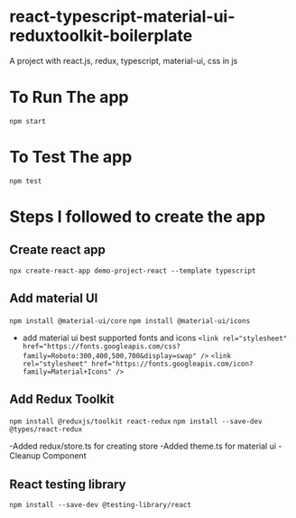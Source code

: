 # react-typescript-material-ui-reduxtoolkit-boilerplate
 A project with react.js, redux, typescript, material-ui, css in js
# To Run The app
`npm start`

# To Test The app
`npm test`


# Steps I followed to create the app
## Create react app
`npx create-react-app demo-project-react --template typescript`

## Add material UI
`npm install @material-ui/core`
`npm install @material-ui/icons`
- add material ui best supported fonts and icons
`<link rel="stylesheet" href="https://fonts.googleapis.com/css?family=Roboto:300,400,500,700&display=swap" />`
`<link rel="stylesheet" href="https://fonts.googleapis.com/icon?family=Material+Icons" />`

## Add Redux Toolkit
`npm install @reduxjs/toolkit react-redux`
`npm install --save-dev  @types/react-redux`

-Added redux/store.ts for creating store
-Added theme.ts for material ui
-Cleanup Component

## React testing library
`npm install --save-dev @testing-library/react`
